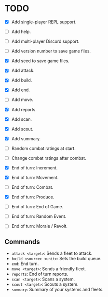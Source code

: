 # TODO

- [x] Add single-player REPL support.
- [ ] Add help.
- [ ] Add multi-player Discord support.
- [ ] Add version number to save game files.
- [x] Add seed to save game files.

- [x] Add attack.
- [x] Add build.
- [x] Add end.
- [ ] Add move.
- [x] Add reports.
- [x] Add scan.
- [x] Add scout.
- [x] Add summary.

- [ ] Random combat ratings at start.
- [ ] Change combat ratings after combat.

- [x] End of turn: Increment.
- [x] End of turn: Movement.
- [ ] End of turn: Combat.
- [x] End of turn: Produce.
- [ ] End of turn: End of Game.
- [ ] End of turn: Random Event.
- [ ] End of turn: Morale / Revolt.

## Commands

- `attack <target>`: Sends a fleet to attack.
- `build <source> <unit>`: Sets the build queue.
- `end`: End turn.
- `move <target>`: Sends a friendly fleet.
- `reports`: End of turn reports.
- `scan <target>`: Scans a system.
- `scout <target>`: Scouts a system.
- `summary`: Summary of your systems and fleets.
